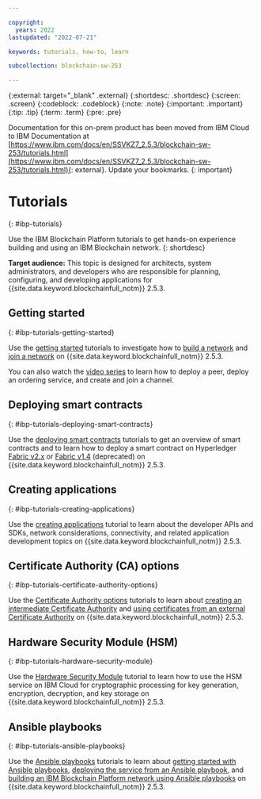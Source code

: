 ```yaml
---

copyright:
  years: 2022
lastupdated: "2022-07-21"

keywords: tutorials, how-to, learn

subcollection: blockchain-sw-253

---
```


{:external: target="_blank" .external}
{:shortdesc: .shortdesc}
{:screen: .screen}
{:codeblock: .codeblock}
{:note: .note}
{:important: .important}
{:tip: .tip}
{:term: .term}
{:pre: .pre}




Documentation for this on-prem product has been moved from IBM Cloud to IBM Documentation at [https://www.ibm.com/docs/en/SSVKZ7_2.5.3/blockchain-sw-253/tutorials.html](https://www.ibm.com/docs/en/SSVKZ7_2.5.3/blockchain-sw-253/tutorials.html){: external}. Update your bookmarks.
{: important}

# Tutorials
{: #ibp-tutorials}

Use the IBM Blockchain Platform tutorials to get hands-on experience building and using an IBM Blockchain network. 
{: shortdesc}

**Target audience:** This topic is designed for architects, system administrators, and developers who are responsible 
for planning, configuring, and developing applications for {{site.data.keyword.blockchainfull_notm}} 2.5.3.


## Getting started 
{: #ibp-tutorials-getting-started}

Use the [getting started](tutorials-getting-started.md) tutorials to investigate how to [build a network](ibp-console-build-network.md) 
and [join a network](ibp-console-join-network.md) on {{site.data.keyword.blockchainfull_notm}} 2.5.3.

You can also watch the [video series](reference/videos.md) to learn how to deploy a peer, deploy an ordering service, 
and create and join a channel. 


## Deploying smart contracts
{: #ibp-tutorials-deploying-smart-contracts}

Use the [deploying smart contracts](tutorials-deploying-smart-contracts.md) tutorials to get an overview of smart contracts and to 
learn how to deploy a smart contract on Hyperledger [Fabric v2.x](ibp-console-smart-contracts-v2.md) or 
[Fabric v1.4](ibp-console-smart-contracts-v14.md) (deprecated) on {{site.data.keyword.blockchainfull_notm}} 2.5.3.


## Creating applications 
{: #ibp-tutorials-creating-applications}

Use the [creating applications](ibp-console-create-app.md) tutorial to learn about the developer APIs and SDKs, 
network considerations, connectivity, and related application development topics on {{site.data.keyword.blockchainfull_notm}} 2.5.3.


## Certificate Authority (CA) options 
{: #ibp-tutorials-certificate-authority-options}

Use the [Certificate Authority options](tutorials-certificate-authority-options.md) tutorials to learn about
[creating an intermediate Certificate Authority](ibp-console-int-ca.md) and 
[using certificates from an external Certificate Authority](ibp-v2-tutorial-extca.md.md) on {{site.data.keyword.blockchainfull_notm}} 2.5.3.


## Hardware Security Module (HSM) 
{: #ibp-tutorials-hardware-security-module}

Use the [Hardware Security Module](hsm-gemalto.md) tutorial to learn how to use the HSM service on IBM Cloud for cryptographic 
processing for key generation, encryption, decryption, and key storage on {{site.data.keyword.blockchainfull_notm}} 2.5.3.


## Ansible playbooks 
{: #ibp-tutorials-ansible-playbooks}

Use the [Ansible playbooks](howto-ansible-playbooks.md) tutorials to learn about [getting started with Ansible playbooks](ansible.md), 
[deploying the service from an Ansible playbook](howto/ansible-install-ibp.md), and 
[building an IBM Blockchain Platform network using Ansible playbooks](ansible-build-network.md) on {{site.data.keyword.blockchainfull_notm}} 2.5.3.
